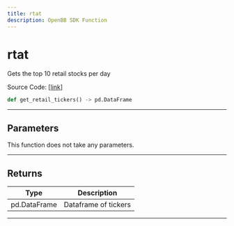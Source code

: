 ```yaml
---
title: rtat
description: OpenBB SDK Function
---
```


# rtat

Gets the top 10 retail stocks per day

Source Code: [[link](https://github.com/OpenBB-finance/OpenBBTerminal/tree/main/openbb_terminal/stocks/discovery/nasdaq_model.py#L20)]

```python
def get_retail_tickers() -> pd.DataFrame
```
---
## Parameters

This function does not take any parameters.

---
## Returns

| Type | Description |
| ---- | ----------- |
| pd.DataFrame | Dataframe of tickers |

---
